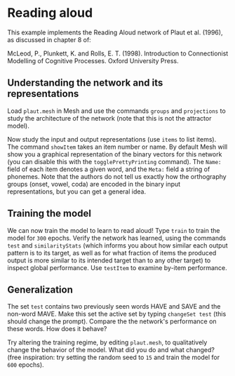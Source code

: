 # Reading aloud

This example implements the Reading Aloud network of Plaut et al. (1996), as
discussed in chapter 8 of:

McLeod, P., Plunkett, K. and Rolls, E. T. (1998). Introduction to
Connectionist Modelling of Cognitive Processes. Oxford University Press.

## Understanding the network and its representations

Load `plaut.mesh` in Mesh and use the commands `groups` and `projections` to
study the architecture of the network (note that this is not the attractor
model). 

Now study the input and output representations (use `items` to list items).
The command `showItem` takes an item number or name. By default Mesh will
show you a graphical representation of the binary vectors for this network
(you can disable this with the `togglePrettyPrinting` command). The `Name:`
field of each item denotes a given word, and the `Meta:` field a string of
phonemes. Note that the authors do not tell us exactly how the orthography
groups (onset, vowel, coda) are encoded in the binary input representations,
but you can get a general idea.

## Training the model

We can now train the model to learn to read aloud! Type `train` to train the
model for `300` epochs. Verify the network has learned, using the commands
`test` and `similarityStats` (which informs you about how similar each
output pattern is to its target, as well as for what fraction of items the
produced output is more similar to its intended target than to any other
target) to inspect global performance. Use `testItem` to examine by-item
performance.

## Generalization

The set `test` contains two previously seen words HAVE and SAVE and the
non-word MAVE. Make this set the active set by typing `changeSet test` (this
should change the prompt). Compare the the network's performance on these
words. How does it behave?

Try altering the training regime, by editing `plaut.mesh`, to qualitatively
change the behavior of the model. What did you do and what changed? (free
inspiration: try setting the random seed to `15` and train the model for
`600` epochs).

